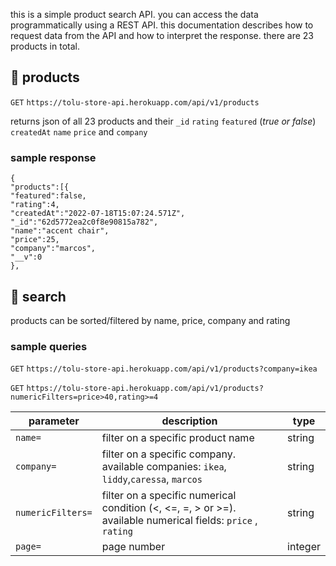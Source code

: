 this is a simple product search API. you can access the data programmatically using a REST API. this documentation describes how to request data from the API and how to interpret the response. there are 23 products in total. 
## :shopping_cart: products
`GET` `https://tolu-store-api.herokuapp.com/api/v1/products`

returns json of all 23 products and their `_id` `rating` `featured` (*true or false*) `createdAt` `name` `price` and `company`

### sample response
```
{
"products":[{
"featured":false,
"rating":4,
"createdAt":"2022-07-18T15:07:24.571Z",
"_id":"62d5772ea2c0f8e90815a782",
"name":"accent chair",
"price":25,
"company":"marcos",
"__v":0
},

```
## :mag_right: search
products can be sorted/filtered by name, price, company and rating

### sample queries
`GET` `https://tolu-store-api.herokuapp.com/api/v1/products?company=ikea`

`GET` `https://tolu-store-api.herokuapp.com/api/v1/products?numericFilters=price>40,rating>=4`

| parameter   | description |  type       | 
| ----------- | ----------- | ----------- |             
| `name=`     | filter on a specific product name      |  string     |             
| `company=`   | filter on a specific company. available companies: `ikea`, `liddy`,`caressa`, `marcos`        |  string       |
| `numericFilters=`    | filter on a specific numerical condition (<, <=, =, > or >=). available numerical fields: `price` , `rating`    |  string       |
| `page=`   | page number       |  integer      |

